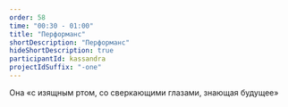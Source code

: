 ```yaml
---
order: 58
time: "00:30 - 01:00"
title: "Перформанс"
shortDescription: "Перформанс"
hideShortDescription: true
participantId: kassandra
projectIdSuffix: "-one"
---
```


Она «с изящным ртом, со сверкающими глазами, знающая будущее»
